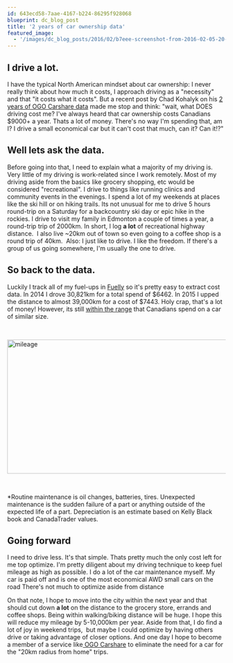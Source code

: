 ```yaml
---
id: 643ecd58-7aae-4167-b224-86295f928068
blueprint: dc_blog_post
title: '2 years of car ownership data'
featured_image:
  - '/images/dc_blog_posts/2016/02/b7eee-screenshot-from-2016-02-05-20-09-26-e1455566068933.png'
---
```

<h2>I drive a lot.</h2>
I have the typical North American mindset about car ownership: I never really think about how much it costs, I approach driving as a "necessity" and that "it costs what it costs". But a recent post by Chad Kohalyk on his <a href="https://chadkohalyk.com/2016/02/04/2-years-of-real-world-ogo-carshare-usage-data/">2 years of OGO Carshare data</a> made me stop and think: "wait, what DOES driving cost me? I've always heard that car ownership costs Canadians $9000+ a year. Thats a lot of money. There's no way I'm spending that, am I? I drive a small economical car but it can't cost that much, can it? Can it!?"
<h2>Well lets ask the data.</h2>
Before going into that, I need to explain what a majority of my driving is. Very little of my driving is work-related since I work remotely. Most of my driving aside from the basics like grocery shopping, etc would be considered "recreational". I drive to things like running clinics and community events in the evenings. I spend a lot of my weekends at places like the ski hill or on hiking trails. Its not unusual for me to drive 5 hours round-trip on a Saturday for a backcountry ski day or epic hike in the rockies. I drive to visit my family in Edmonton a couple of times a year, a round-trip trip of 2000km. In short, I log <strong>a lot</strong> of recreational highway distance.  I also live ~20km out of town so even going to a coffee shop is a round trip of 40km.  Also: I just like to drive. I like the freedom. If there's a group of us going somewhere, I'm usually the one to drive.
<h2>So back to the data.</h2>
Luckily I track all of my fuel-ups in <a href="http://www.fuelly.com/">Fuelly</a> so it's pretty easy to extract cost data. In 2014 I drove 30,821km for a total spend of $6462. In 2015 I upped the distance to almost 39,000km for a cost of $7443. Holy crap, that's a lot of money! However, its still <a href="http://www.consumerreports.org/cro/2012/12/what-that-car-really-costs-to-own/index.htm">within the range</a> that Canadians spend on a car of similar size.

&nbsp;

<img class="aligncenter size-full wp-image-1061" src="/images/dc_blog_posts/2016/02/2e9a6-mileage-1.png" alt="mileage" width="558" height="309" />

&nbsp;

*Routine maintenance is oil changes, batteries, tires. Unexpected maintenance is the sudden failure of a part or anything outside of the expected life of a part. Depreciation is an estimate based on Kelly Black book and CanadaTrader values.
<h2>Going forward</h2>
I need to drive less. It's that simple. Thats pretty much the only cost left for me top optimize. I'm pretty diligent about my driving technique to keep fuel mileage as high as possible. I do a lot of the car maintenance myself. My car is paid off and is one of the most economical AWD small cars on the road There's not much to optimize aside from distance

On that note, I hope to move into the city within the next year and that should cut down <strong>a lot</strong> on the distance to the grocery store, errands and coffee shops. Being within walking/biking distance will be huge. I hope this will reduce my mileage by 5-10,000km per year. Aside from that, I do find a lot of joy in weekend trips,  but maybe I could optimize by having others drive or taking advantage of closer options. And one day I hope to become a member of a service like<a href="https://ogocarshare.ca/"> OGO Carshare</a> to eliminate the need for a car for the "20km radius from home" trips.
